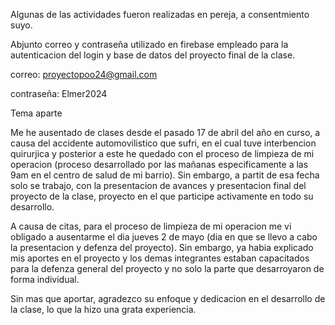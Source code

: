 Algunas de las actividades fueron realizadas en pereja, a consentmiento suyo.

Abjunto correo y contraseña utilizado en firebase empleado para la autenticacion del login y base de datos del proyecto final de la clase.

correo:     proyectopoo24@gmail.com

contraseña: Elmer2024


Tema aparte

Me he ausentado de clases desde el pasado 17 de abril del año en curso, a causa del accidente automovilistico que sufri, en el cual tuve interbencion quirurjica y posterior a este 
he quedado con el proceso de limpieza de mi operacion (proceso desarrollado por las mañanas especificamente a las 9am en el centro de salud de mi barrio).
Sin embargo, a partit de esa fecha solo se trabajo, con la presentacion de avances y presentacion final del proyecto de la clase, proyecto en el que participe activamente en todo su desarrollo.

A causa de citas, para el proceso de limpieza de mi operacion me vi obligado a ausentarme  el dia jueves 2 de mayo (dia en que se llevo a cabo la presentacion y defenza del proyecto). Sin embargo, ya habia explicado mis aportes en el proyecto y los demas integrantes estaban capacitados para la defenza general del proyecto y no solo la parte que desarroyaron de forma individual.

Sin mas que aportar, agradezco su enfoque y dedicacion en el desarrollo de la clase, lo que la hizo una grata experiencia.

